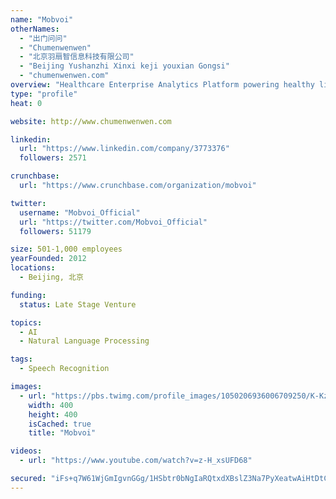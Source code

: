 ```yaml
---
name: "Mobvoi"
otherNames:
  - "出门问问"
  - "Chumenwenwen"
  - "北京羽扇智信息科技有限公司"
  - "Beijing Yushanzhi Xinxi keji youxian Gongsi"
  - "chumenwenwen.com"
overview: "Healthcare Enterprise Analytics Platform powering healthy lives and better care by unlocking actionable insights from all the world’s healthcare data"
type: "profile"
heat: 0

website: http://www.chumenwenwen.com

linkedin:
  url: "https://www.linkedin.com/company/3773376"
  followers: 2571

crunchbase:
  url: "https://www.crunchbase.com/organization/mobvoi"

twitter:
  username: "Mobvoi_Official"
  url: "https://twitter.com/Mobvoi_Official"
  followers: 51179

size: 501-1,000 employees
yearFounded: 2012
locations:
  - Beijing, 北京

funding:
  status: Late Stage Venture

topics:
  - AI
  - Natural Language Processing

tags:
  - Speech Recognition

images:
  - url: "https://pbs.twimg.com/profile_images/1050206936006709250/K-KzEDii_400x400.jpg"
    width: 400
    height: 400
    isCached: true
    title: "Mobvoi"

videos:
  - url: "https://www.youtube.com/watch?v=z-H_xsUFD68"

secured: "iFs+q7W61WjGmIgvnGGg/1HSbtr0bNgIaRQtxdXBslZ3Na7PyXeatwAiHtDtC3UtXOMGTo7dkfBx2Wie9KxdK0Ij+qk4LzpmsH84QueQLDLomexb7gBivVxyssLpwG3oI94nBPlk/QxV355R5BIYIwEjrevu1tz8empLacyQnNKKAYnGBpl7a7W4OC2orDxk2EtE0lKVXny/ISOhVgk7Pj08kyF0pAPnP9PeZw54sdWbDAOnl65tdY3EKb9pI0Qv+SZDrX74thP/wEsyoxTfkXri1awHcNLZyADxHJWEI4vEiYBe9Jmtc8tO7NbyKr2nNNXvRkvicr7ElMMk2f/L8qBY+YknoL+wpsD67UYNA1/4sqnldltVbag9Rd4/O7/3dxRoua6HLj6goDamyeJ+NwIqt6vLmdp4uzWixJ/km/U=;/qEP3a134ENs79IIcIuPHA=="
---
```


